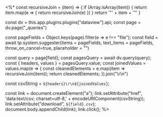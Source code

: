 <%*
const recursiveJoin = (item) => {
	if (Array.isArray(item)) {
		return item.map(e => {
			return recursiveJoin(e)
		})
	}
	return '\"' + item + '\"'
}

const dv = this.app.plugins.plugins["dataview"].api;
const page = dv.page("_queries")

const pageFields = Object.keys(page).filter(e => e !== "file");
const field = await tp.system.suggester(items = pageFields, text_items = pageFields, throw_on_cancel=true, placeholder = "")

const query = page[field];
const pagesQuery = await dv.query(query);
const { headers, values } = pagesQuery.value;
const joinedValues = values.map(e => {
    const cleanedElements = e.map(item => recursiveJoin(item));
    return cleanedElements;
}).join("\r\n")

const csvString = `${headers}\r\n${joinedValues}`;

const link = document.createElement("a");
link.setAttribute("href", 'data:text/csv; charset=utf-8,' + encodeURIComponent(csvString));
link.setAttribute("download", `${field}.csv`);
document.body.appendChild(link);
link.click();
%>